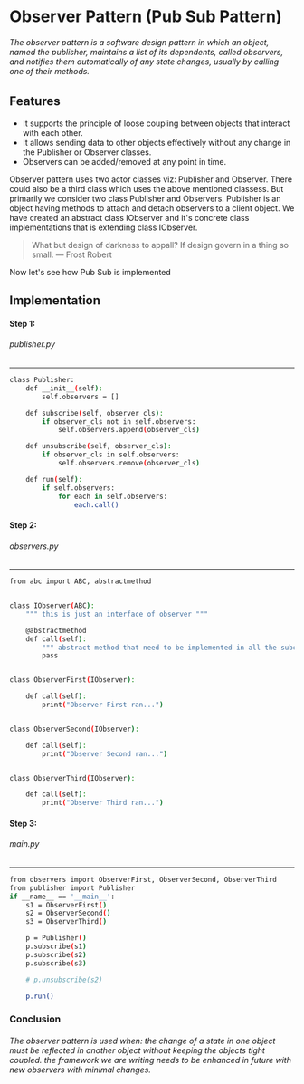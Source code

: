 # Observer Pattern (Pub Sub Pattern)
###### The observer pattern is a software design pattern in which an object, named the publisher, maintains a list of its dependents, called observers, and notifies them automatically of any state changes, usually by calling one of their methods. 


## Features

- It supports the principle of loose coupling between objects that interact with each other.
- It allows sending data to other objects effectively without any change in the Publisher or Observer classes.
- Observers can be added/removed at any point in time.

Observer pattern uses two actor classes viz: Publisher and Observer. There could also be a third class which uses the above mentioned classess. But primarily we consider two class Publisher and Observers. Publisher is an object having methods to attach and detach observers to a client object. We have created an abstract class IObserver and it's concrete class implementations that is extending class IObserver.

> What but design of darkness to appall?
If design govern in a thing so small.
— Frost Robert

Now let's see how Pub Sub is implemented 

## Implementation

#### Step 1:
###### publisher.py
____

```sh
class Publisher:
    def __init__(self):
        self.observers = []

    def subscribe(self, observer_cls):
        if observer_cls not in self.observers:
            self.observers.append(observer_cls)

    def unsubscribe(self, observer_cls):
        if observer_cls in self.observers:
            self.observers.remove(observer_cls)

    def run(self):
        if self.observers:
            for each in self.observers:
                each.call()

```
#### Step 2:
###### observers.py
____

```sh
from abc import ABC, abstractmethod


class IObserver(ABC):
    """ this is just an interface of observer """

    @abstractmethod
    def call(self):
        """ abstract method that need to be implemented in all the subclass """
        pass


class ObserverFirst(IObserver):

    def call(self):
        print("Observer First ran...")


class ObserverSecond(IObserver):

    def call(self):
        print("Observer Second ran...")


class ObserverThird(IObserver):

    def call(self):
        print("Observer Third ran...")


```
#### Step 3: 
###### main.py
____

```sh
from observers import ObserverFirst, ObserverSecond, ObserverThird
from publisher import Publisher
if __name__ == '__main__':
    s1 = ObserverFirst()
    s2 = ObserverSecond()
    s3 = ObserverThird()

    p = Publisher()
    p.subscribe(s1)
    p.subscribe(s2)
    p.subscribe(s3)

    # p.unsubscribe(s2)

    p.run()

```
### Conclusion
###### The observer pattern is used when: the change of a state in one object must be reflected in another object without keeping the objects tight coupled. the framework we are writing needs to be enhanced in future with new observers with minimal changes.

